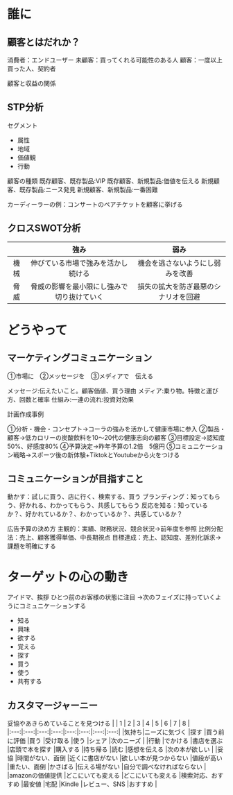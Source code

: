 # 誰に
## 顧客とはだれか？
消費者：エンドユーザー
未顧客：買ってくれる可能性のある人
顧客：一度以上買った人、契約者

顧客と収益の関係

## STP分析
セグメント
- 属性
- 地域
- 価値観
- 行動

顧客の種類
既存顧客、既存製品:VIP
既存顧客、新規製品:価値を伝える
新規顧客、既存製品:ニース発見
新規顧客、新規製品:一番困難

カーディーラーの例：コンサートのペアチケットを顧客に挙げる

## クロスSWOT分析
|  | 強み | 弱み |
|:---:|:---:|:---:|
|機械 |伸びている市場で強みを活かし続ける |機会を逃さないようにし弱みを改善 |
|脅威 |脅威の影響を最小限にし強みで切り抜けていく |損失の拡大を防ぎ最悪のシナリオを回避 |

# どうやって
## マーケティングコミュニケーション
①市場に　②メッセージを　③メディアで　伝える

メッセージ:伝えたいこと。顧客価値、買う理由
メディア:乗り物。特徴と運び方、回数と確率
仕組み:一連の流れ:投資対効果

計画作成事例

①分析・機会・コンセプト→コーラの強みを活かして健康市場に参入
②製品・顧客→低カロリーの炭酸飲料を10～20代の健康志向の顧客
③目標設定→認知度50%、好感度80%
④予算決定→昨年予算の1.2倍　5億円
⑤コミュニケーション戦略→スポーツ後の新体験+TiktokとYoutubeから火をつける

## コミュニケーションが目指すこと
動かす：試しに買う、店に行く、検索する、買う
ブランディング：知ってもらう、好かれる、わかってもらう、共感してもらう
反応を知る：知っているか？、好かれているか？、わかっているか？、共感しているか？

広告予算の決め方
主観的：実績、財務状況、競合状況→前年度を参照
比例分配法：売上、顧客獲得単価、中長期視点
目標達成：売上、認知度、差別化訴求→課題を明確にする

# ターゲットの心の動き
アイドマ、挨拶
ひとつ前のお客様の状態に注目
→次のフェイズに持っていくようにコミュニケーションする

- 知る
- 興味
- 欲する
- 覚える
- 探す
- 買う
- 使う
- 共有する

## カスタマージャーニー
妥協やあきらめていることを見つける
|  | 1 | 2 | 3 | 4 | 5 | 6 | 7 | 8 |    
|:---:|:---:|:---:|:---:|:---:|:---:|:---:|:---:|
|気持ち|ニーズに気づく |探す |買う前に評価 |買う |受け取る |使う |シェア |次のニーズ |
|行動 |でかける |書店を選ぶ |店頭で本を探す |購入する |持ち帰る |読む |感想を伝える |次の本が欲しい |
|妥協 |時間がない、面倒 |近くに書店がない |欲しい本が見つからない |値段が高い |重たい、面倒 |かさばる |伝える場がない |自分で調べなければならない |
|amazonの価値提供 |どこにいても変える |どこにいても変える |検索対応、おすすめ |最安値 |宅配 |Kindle |レビュー、SNS |おすすめ |
